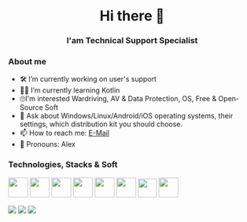 <h1 align="center">Hi there 👋</h1>
<h3 align="center">I'am Technical Support Specialist</h3>

### About me
- 🛠 I’m currently working on user's support
- 👨‍💻 I’m currently learning Kotlin
- 🙄I'm interested Wardriving, AV & Data Protection, OS, Free & Open-Source Soft
- 💬 Ask about Windows/Linux/Android/iOS operating systems, their settings, which distribution kit you should choose.
- 📫 How to reach me: [E-Mail](mailto:lockerbort@gmail.com)
- 🤝 Pronouns: Alex
  
### Technologies, Stacks & Soft
<a href=https://www.kali.org/><img height="40" src="https://www.wizcase.com/wp-content/uploads/2022/07/Kali-Linux-logo.png"></a>
<a href=https://www.parrotsec.org/><img height="40" src="https://jessehirsh.com/content/images/size/w960/2020/08/Parrot_Logo.png"></a>
<a href=https://www.vmware.com//><img height="40" src="https://upload.wikimedia.org/wikipedia/commons/thumb/5/5a/Vmware_workstation_16_icon.svg/1200px-Vmware_workstation_16_icon.svg.png"></a>
<a href=https://www.virtualbox.org//><img height="40" src="https://i.ibb.co/WxHzRjM/Virtualbox-logo-removebg-preview.png"></a>
<a href=/><img height="40" src="https://upload.wikimedia.org/wikipedia/commons/thumb/9/98/WordPress_blue_logo.svg/1200px-WordPress_blue_logo.svg.png"></a>
<a href=https://developer.android.com/studio/><img height="40" src="https://i.ibb.co/ngHfG5q/pasted-image-0-removebg-preview.png"></a>
<a href=https://distrowatch.com//><img height="38" src="https://netacad.mpei.ru/wp-content/uploads/linux_un.png"></a>
<a href=https://code.visualstudio.com//><img height="40" src="https://upload.wikimedia.org/wikipedia/commons/thumb/9/9a/Visual_Studio_Code_1.35_icon.svg/1200px-Visual_Studio_Code_1.35_icon.svg.png"></a>

![](http://github-profile-summary-cards.vercel.app/api/cards/profile-details?username=marvellz&theme=2077)
![](http://github-profile-summary-cards.vercel.app/api/cards/stats?username=marvellz&theme=2077)
![](http://github-profile-summary-cards.vercel.app/api/cards/productive-time?username=marvellz&theme=2077&utcOffset=8)

<!---
<a href=/><img height="50" src=""></a>
<a href=/><img height="50" src=""></a>
-->
